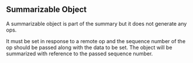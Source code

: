 ## Summarizable Object

A summarizable object is part of the summary but it does not generate any ops.

It must be set in response to a remote op and the sequence number of the op should be passed along with the data to be set. The object will be summarized with reference to the passed sequence number.